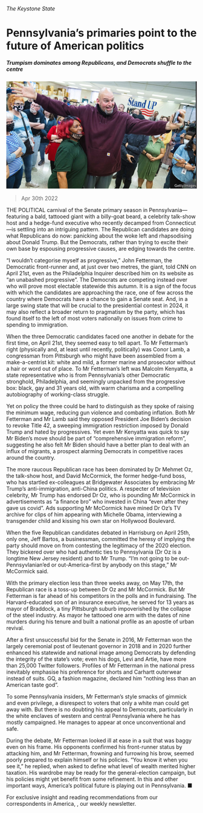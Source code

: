 ###### The Keystone State

# Pennsylvania’s primaries point to the future of American politics 

##### Trumpism dominates among Republicans, and Democrats shuffle to the centre 

![image](images/20220430_USP005_0.jpg) 

> Apr 30th 2022 

THE POLITICAL carnival of the Senate primary season in Pennsylvania—featuring a bald, tattooed giant with a billy-goat beard, a celebrity talk-show host and a hedge-fund executive who recently decamped from Connecticut—is settling into an intriguing pattern. The Republican candidates are doing what Republicans do now: panicking about the woke left and rhapsodising about Donald Trump. But the Democrats, rather than trying to excite their own base by espousing progressive causes, are edging towards the centre.

“I wouldn’t categorise myself as progressive,” John Fetterman, the Democratic front-runner and, at just over two metres, the giant, told CNN on April 21st, even as the Philadelphia Inquirer described him on its website as “an unabashed progressive”. The Democrats are competing instead over who will prove most electable statewide this autumn. It is a sign of the focus with which the candidates are approaching the race, one of few across the country where Democrats have a chance to gain a Senate seat. And, in a large swing state that will be crucial to the presidential contest in 2024, it may also reflect a broader return to pragmatism by the party, which has found itself to the left of most voters nationally on issues from crime to spending to immigration.


When the three Democratic candidates faced one another in debate for the first time, on April 21st, they seemed easy to tell apart. To Mr Fetterman’s right (physically and, at least until recently, politically) was Conor Lamb, a congressman from Pittsburgh who might have been assembled from a make-a-centrist kit: white and mild, a former marine and prosecutor without a hair or word out of place. To Mr Fetterman’s left was Malcolm Kenyatta, a state representative who is from Pennsylvania’s other Democratic stronghold, Philadelphia, and seemingly unpacked from the progressive box: black, gay and 31 years old, with warm charisma and a compelling autobiography of working-class struggle.

Yet on policy the three could be hard to distinguish as they spoke of raising the minimum wage, reducing gun violence and combating inflation. Both Mr Fetterman and Mr Lamb said they opposed President Joe Biden’s decision to revoke Title 42, a sweeping immigration restriction imposed by Donald Trump and hated by progressives. Yet even Mr Kenyatta was quick to say Mr Biden’s move should be part of “comprehensive immigration reform”, suggesting he also felt Mr Biden should have a better plan to deal with an influx of migrants, a prospect alarming Democrats in competitive races around the country.

The more raucous Republican race has been dominated by Dr Mehmet Oz, the talk-show host, and David McCormick, the former hedge-fund boss, who has startled ex-colleagues at Bridgewater Associates by embracing Mr Trump’s anti-immigration, anti-China politics. A respecter of television celebrity, Mr Trump has endorsed Dr Oz, who is pounding Mr McCormick in advertisements as “a finance bro” who invested in China “even after they gave us covid”. Ads supporting Mr McCormick have mined Dr Oz’s TV archive for clips of him appearing with Michelle Obama, interviewing a transgender child and kissing his own star on Hollywood Boulevard.

When the five Republican candidates debated in Harrisburg on April 25th, only one, Jeff Bartos, a businessman, committed the heresy of implying the party should move on from contesting the legitimacy of the 2020 election. They bickered over who had authentic ties to Pennsylvania (Dr Oz is a longtime New Jersey resident) and to Mr Trump. “I’m not going to be out-Pennsyvlanian’ed or out-America-first by anybody on this stage,” Mr McCormick said.

With the primary election less than three weeks away, on May 17th, the Republican race is a toss-up between Dr Oz and Mr McCormick. But Mr Fetterman is far ahead of his competitors in the polls and in fundraising. The Harvard-educated son of an insurance executive, he served for 13 years as mayor of Braddock, a tiny Pittsburgh suburb impoverished by the collapse of the steel industry. As mayor he tattooed one arm with the dates of nine murders during his tenure and built a national profile as an apostle of urban revival.

After a first unsuccessful bid for the Senate in 2016, Mr Fetterman won the largely ceremonial post of lieutenant governor in 2018 and in 2020 further enhanced his statewide and national image among Democrats by defending the integrity of the state’s vote; even his dogs, Levi and Artie, have more than 25,000 Twitter followers. Profiles of Mr Fetterman in the national press inevitably emphasise his preference for shorts and Carhartt outerwear instead of suits. GQ, a fashion magazine, declared him “nothing less than an American taste god”.

To some Pennsylvania insiders, Mr Fetterman’s style smacks of gimmick and even privilege, a disrespect to voters that only a white man could get away with. But there is no doubting his appeal to Democrats, particularly in the white enclaves of western and central Pennsylvania where he has mostly campaigned. He manages to appear at once unconventional and safe.

During the debate, Mr Fetterman looked ill at ease in a suit that was baggy even on his frame. His opponents confirmed his front-runner status by attacking him, and Mr Fetterman, frowning and furrowing his brow, seemed poorly prepared to explain himself or his policies. “You know it when you see it,” he replied, when asked to define what level of wealth merited higher taxation. His wardrobe may be ready for the general-election campaign, but his policies might yet benefit from some refinement. In this and other important ways, America’s political future is playing out in Pennsylvania. ■

For exclusive insight and reading recommendations from our correspondents in America, , our weekly newsletter.

